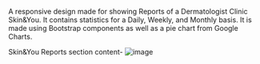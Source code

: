 A responsive design made for showing Reports of a Dermatologist Clinic Skin&You. It contains statistics for a Daily, Weekly, and Monthly basis. It is made using Bootstrap components as well as a pie chart from Google Charts.


Skin&You Reports section content-
![image](https://github.com/ItsMeRaseeca/SkinAndYou/assets/142300062/2f458c4c-0915-4263-9216-df318085cf94)
